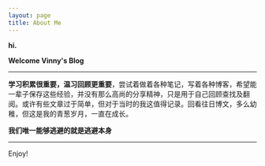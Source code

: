 ```yaml
---
layout: page
title: About Me
---
```


**hi.**

**Welcome Vinny's Blog**

---

**学习积累很重要，温习回顾更重要**，尝试着做着各种笔记，写着各种博客，希望能一辈子保存这些经验，并没有那么高尚的分享精神，只是用于自己回顾查找及翻阅。或许有些文章过于简单，但对于当时的我这值得记录。回看往日博文，多么幼稚，但这是我的青葱岁月，一直在成长。

**我们唯一能够逃避的就是逃避本身**

---

Enjoy!
